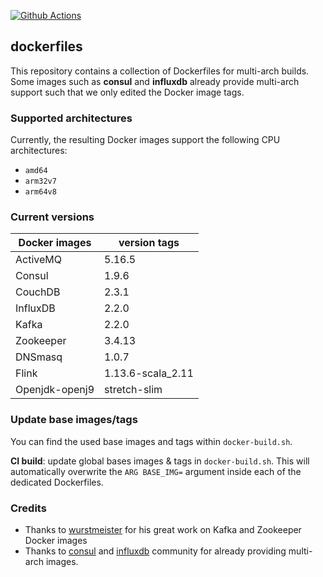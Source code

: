 [![Github Actions](https://img.shields.io/github/workflow/status/fogsy-io/dockerfiles/CI)](https://github.com/fogsy-io/dockerfiles/actions/)
## dockerfiles
This repository contains a collection of Dockerfiles for multi-arch builds. Some images such as **consul** and **influxdb** already provide multi-arch support such that we only edited the Docker image tags.

### Supported architectures
Currently, the resulting Docker images support the following CPU architectures:

* `amd64`
* `arm32v7`
* `arm64v8`

### Current versions

| Docker images  | version tags      |
|----------------|-------------------|
| ActiveMQ       | 5.16.5            |
| Consul         | 1.9.6             |
| CouchDB        | 2.3.1             |
| InfluxDB       | 2.2.0 | 1.8.10    |
| Kafka          | 2.2.0             |
| Zookeeper      | 3.4.13            |
| DNSmasq        | 1.0.7             |
| Flink          | 1.13.6-scala_2.11 |
| Openjdk-openj9 | stretch-slim      |

### Update base images/tags
You can find the used base images and tags within `docker-build.sh`.

**CI build**: update global bases images & tags in `docker-build.sh`. This will automatically overwrite the `ARG BASE_IMG=` argument inside each of the dedicated Dockerfiles.


### Credits
* Thanks to [wurstmeister](https://github.com/wurstmeister) for his great work on Kafka and Zookeeper Docker images
* Thanks to [consul](https://github.com/hashicorp/docker-consul) and [influxdb](https://github.com/influxdata/influxdata-docker) community for already providing multi-arch images.
